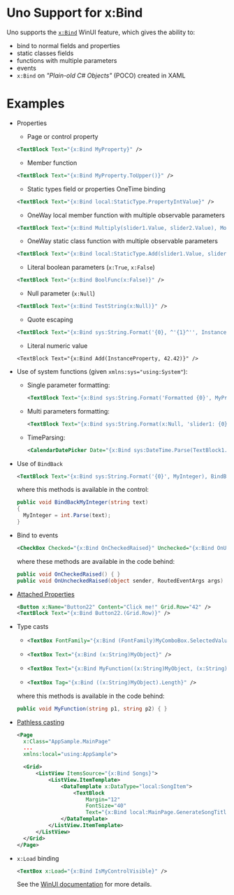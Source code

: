 # Uno Support for x:Bind

Uno supports the [`x:Bind`](https://docs.microsoft.com/en-us/windows/uwp/xaml-platform/x-bind-markup-extension) WinUI feature, which gives the ability to:
- bind to normal fields and properties
- static classes fields
- functions with multiple parameters
- events
- `x:Bind` on _"Plain-old C# Objects"_ (POCO) created in XAML

# Examples
- Properties
  - Page or control property
  ```xml
  <TextBlock Text="{x:Bind MyProperty}" />
  ```
  - Member function
  ```xml
  <TextBlock Text="{x:Bind MyProperty.ToUpper()}" />
  ```
  - Static types field or properties OneTime binding
  ```xml
  <TextBlock Text="{x:Bind local:StaticType.PropertyIntValue}" />
  ```
  - OneWay local member function with multiple observable parameters
  ```xml
  <TextBlock Text="{x:Bind Multiply(slider1.Value, slider2.Value), Mode=OneWay}" />
  ```
  - OneWay static class function with  multiple observable parameters
  ```xml
  <TextBlock Text="{x:Bind local:StaticType.Add(slider1.Value, slider2.Value), Mode=OneWay}" />
  ```
  - Literal boolean parameters (`x:True`, `x:False`)
  ```xml
  <TextBlock Text="{x:Bind BoolFunc(x:False)}" />
  ```
  - Null parameter (`x:Null`)
  ```xml
  <TextBlock Text="{x:Bind TestString(x:Null)}" />
  ```
  - Quote escaping
  ```xml
  <TextBlock Text="{x:Bind sys:String.Format('{0}, ^'{1}^'', InstanceProperty, StaticProperty)}" />
  ```
  - Literal numeric value
  ```
  <TextBlock Text="{x:Bind Add(InstanceProperty, 42.42)}" />
  ```

- Use of system functions (given `xmlns:sys="using:System"`):
  - Single parameter formatting:
    ```xml
    <TextBlock Text="{x:Bind sys:String.Format('Formatted {0}', MyProperty), Mode=OneWay}" />
    ```
  - Multi parameters formatting:
    ```xml
    <TextBlock Text="{x:Bind sys:String.Format(x:Null, 'slider1: {0}, slider2:{1}', slider1.Value, slider2.Value), Mode=OneWay}" />
    ```
  - TimeParsing:
    ```xml
    <CalendarDatePicker Date="{x:Bind sys:DateTime.Parse(TextBlock1.Text)}" />
    ```

- Use of `BindBack`
  ```xml
  <TextBlock Text="{x:Bind sys:String.Format('{0}', MyInteger), BindBack=BindBackMyInteger, Mode=TwoWay}" />
  ```
  where this methods is available in the control:
  ```csharp
  public void BindBackMyInteger(string text)
  {
    MyInteger = int.Parse(text);
  }
  ```

- Bind to events
  ```xml
  <CheckBox Checked="{x:Bind OnCheckedRaised}" Unchecked="{x:Bind OnUncheckedRaised}" />
  ```
  where these methods are available in the code behind:
  ```csharp
  public void OnCheckedRaised() { }
  public void OnUncheckedRaised(object sender, RoutedEventArgs args) { }
  ```

- [Attached Properties](https://learn.microsoft.com/en-us/windows/uwp/xaml-platform/x-bind-markup-extension#attached-properties)
  ```xml
  <Button x:Name="Button22" Content="Click me!" Grid.Row="42" />
  <TextBlock Text="{x:Bind Button22.(Grid.Row)}" />
  ```

- Type casts
  - ```xml
    <TextBox FontFamily="{x:Bind (FontFamily)MyComboBox.SelectedValue}" />
    ```
  - ```xml
    <TextBox Text="{x:Bind (x:String)MyObject}" />
    ```
  - ```xml
    <TextBox Text="{x:Bind MyFunction((x:String)MyObject, (x:String)MyObject)}" />
    ```
  - ```xml
    <TextBox Tag="{x:Bind ((x:String)MyObject).Length}" />
    ```
  where this methods is available in the code behind:
  ```csharp
  public void MyFunction(string p1, string p2) { }
  ```

- [Pathless casting](https://learn.microsoft.com/en-us/windows/uwp/xaml-platform/x-bind-markup-extension#pathless-casting)
  ```xml
  <Page
    x:Class="AppSample.MainPage"
    ...
    xmlns:local="using:AppSample">

    <Grid>
        <ListView ItemsSource="{x:Bind Songs}">
            <ListView.ItemTemplate>
                <DataTemplate x:DataType="local:SongItem">
                    <TextBlock
                        Margin="12"
                        FontSize="40"
                        Text="{x:Bind local:MainPage.GenerateSongTitle((local:SongItem))}" />
                </DataTemplate>
            </ListView.ItemTemplate>
        </ListView>
    </Grid>
  </Page>
  ```

- `x:Load` binding
  ```xml
  <TextBox x:Load="{x:Bind IsMyControlVisible}" />
  ```
  See the [WinUI documentation](https://learn.microsoft.com/en-us/windows/uwp/xaml-platform/x-bind-markup-extension) for more details.

